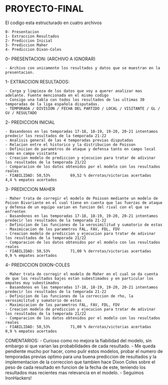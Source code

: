 # PROYECTO-FINAL

El codigo esta estructurado en cuatro archivos

    0- Presentacion
    1- Extraccion Resultados
    2- Prediccion Inicial
    3- Prediccion Maher
    4- Prediccion Dixon-Coles
    
0- PRESENTACION: (ARCHIVO A IGNORAR)

    - Archivo con unicamente los resultados y datos que se muestran en la presentacion.
    
1- EXTRACCION RESULTADOS:

    - Carga y limpieza de los datos que voy a querer analizar mas adelante. Fuente mencionada en el mismo codigo
    - Consigo una tabla con todos los resultados de las ultimas 30 temporadas de la liga española disputadas.
    - TEMPORADA / DIVISION / FECHA DEL PARTIDO / LOCAL / VISITANTE / GL / GV / RESULTADO
    
2- PREDICCION INICIAL

    - Basandonos en las temporadas 17-18, 18-19, 19-20, 20-21 intentamos predecir los resultados de la temporada 21-22
    - Analisis general de las 4 temporadas previas disputadas
    - Relacion entre el historico y la distribucion de Poisson
    - Definicion de parametros de ataque y defensa tanto en campo local como en campo visitante
    - Creacion modelo de prediccion y ejecucion para tratar de adivinar los resultados de la temporada 21/22
    - Comparacion de los datos obtenidos por el modelo con los resultados reales
    - FIABILIDAD: 50,53%         69,52 % derrotas/victorias acertadas      4,4 % empates acertados
    
3- PREDICCION MAHER

    - Maher trata de corregir el modelo de Poisson mediante un modelo de Poison Bivariante en el cual tiene en cuenta que las fuerzas de ataque y defensa de un equipo varian en funcion del rival con el que se enfrenten
    - Basandonos en las temporadas 17-18, 18-19, 19-20, 20-21 intentamos predecir los resultados de la temporada 21-22
    - Definicion de las funciones de la verosimilitud y sumatorio de estas
    - Maximicacion de los parametros FAL, FAV, FDL, FDV
    - Creacion modelo de prediccion y ejecucion para tratar de adivinar los resultados de la temporada 21/22
    - Comparacion de los datos obtenidos por el modelo con los resultados reales
    - FIABILIDAD: 50,53%         71,00 % derrotas/victorias acertadas      0,9 % empates acertados
    
4- PREDICCION DIXON-COLES

    - Maher trata de corregir el modelo de Maher en el cual se da cuenta de que los resultados bajos estan subestimados y en particular los empates muy subestimados
    - Basandonos en las temporadas 17-18, 18-19, 19-20, 20-21 intentamos predecir los resultados de la temporada 21-22
    - Definicion de las funciones de la correccion de rho, la verosimilitud y sumatorio de estas
    - Maximicacion de los parametros FAL, FAV, FDL, FDV
    - Creacion modelo de prediccion y ejecucion para tratar de adivinar los resultados de la temporada 21/22
    - Comparacion de los datos obtenidos por el modelo con los resultados reales
    - FIABILIDAD: 50,53%         71,00 % derrotas/victorias acertadas      0,9 % empates acertados  
    
COMENTARIOS:
    - Curioso como no mejora la fiabilidad del modelo, sin embargo si que varian las probabilidades de cada resultado.
    - Me queda pendiente mucho por hacer, como pulir estos modelos, probar el numero de temporadas previas optimo para una buena prediccion de resultados y la implementacion de la correccion que tambien hace Dixon Coles sobre el peso de cada resultado en funcion de la fecha de este, teniendo los resultados mas recientes mas relevancia en el modelo.
    - Seguimos IronHackers! 

